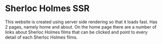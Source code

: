 # Sherloc Holmes SSR

This website is created using server side rendering so that it loads fast. Has 2 pages, namely home and about. On the home page there are a number of links about Sherloc Holmes films that can be clicked and point to every detail of each Sherloc Holmes films.
